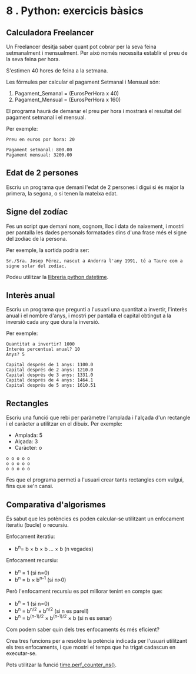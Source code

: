 8 . Python: exercicis bàsics
==========================

Calculadora Freelancer
----------------------
Un Freelancer desitja saber quant pot cobrar per la seva feina setmanalment i mensualment. Per això només necessita establir el preu de la seva feina per hora.

S'estimen 40 hores de feina a la setmana.

Les fórmules per calcular el pagament Setmanal i Mensual són:

1. Pagament_Semanal = (EurosPerHora x 40)
2. Pagament_Mensual = (EurosPerHora x 160)

El programa haurà de demanar el preu per hora i mostrarà el resultat del pagament setmanal i el mensual.

Per exemple:
```
Preu en euros por hora: 20

Pagament setmanal: 800.00
Pagament mensual: 3200.00
```

Edat de 2 persones
-----------------

Escriu un programa que demani l'edat de 2 persones i digui si és major la primera, la segona, o si tenen la mateixa edat.


Signe del zodíac
----------------

Fes un script que demani nom, cognom, lloc i data de naixement, i
    mostri per pantalla les dades personals formatades dins d'una frase
    més el signe del zodíac de la persona.

Per exemple, la sortida podria ser:
```
Sr./Sra. Josep Pérez, nascut a Andorra l'any 1991, té a Taure com a signe solar del zodíac.
```

Podeu utilitzar la [llibreria python datetime](https://docs.python.org/3/library/datetime.html#datetime-objects).


Interès anual
--------------

Escriu un programa que pregunti a l'usuari una quantitat a invertir, l'interès anual i el nombre d'anys, i mostri per pantalla el capital obtingut a la inversió cada any que dura la inversió.

Per exemple:
```
Quantitat a invertir? 1000
Interès percentual anual? 10
Anys? 5

Capital després de 1 anys: 1100.0
Capital després de 2 anys: 1210.0
Capital després de 3 anys: 1331.0
Capital després de 4 anys: 1464.1
Capital després de 5 anys: 1610.51
```

Rectangles
----------
Escriu una funció que rebi per paràmetre l'amplada i l'alçada d'un rectangle i el caràcter a utilitzar en el dibuix. Per exemple:

- Amplada: 5
- Alçada: 3
- Caràcter: o
```
o o o o o
o o o o o
o o o o o
```

Fes que el programa permeti a l'usuari crear tants rectangles com vulgui, fins que se'n cansi.


Comparativa d'algorismes
------------------------
És sabut que les potències es poden calcular-se utilitzant un enfocament iteratiu (bucle) o recursiu.

Enfocament iteratiu:

* b<sup>n</sup>= b × b × b ... × b (n vegades)


Enfocament recursiu:

* b<sup>n</sup> = 1 (si n=0)
* b<sup>n</sup> = b × b<sup>n-1</sup> (si n>0)

Però l'enfocament recursiu es pot millorar tenint en compte que:

* b<sup>n</sup> = 1 (si n=0)
* b<sup>n</sup> = b<sup>n/2</sup> × b<sup>n/2</sup> (si n es parell)
* b<sup>n</sup> = b<sup>(n-1)/2</sup> × b<sup>(n-1)/2</sup> × b (si n es senar)


Com podem saber quin dels tres enfocaments és més eficient?

Crea tres funcions per a resoldre la potència indicada per l'usuari utilitzant els tres enfocaments, i que mostri el temps que ha trigat cadascun en executar-se.

Pots utilitzar la funció [time.perf_counter_ns()](https://docs.python.org/3/library/time.html#time.perf_counter_ns).


